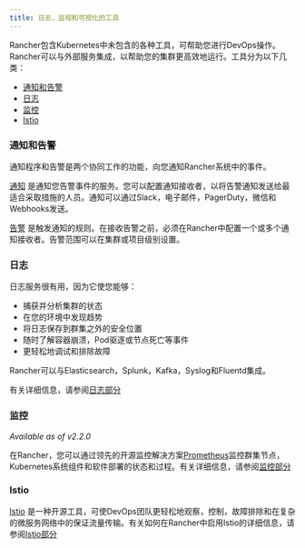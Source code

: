 ```yaml
---
title: 日志，监视和可视化的工具
---
```


Rancher包含Kubernetes中未包含的各种工具，可帮助您进行DevOps操作。 Rancher可以与外部服务集成，以帮助您的集群更高效地运行。工具分为以下几类：

<!-- TOC -->

- [通知和告警](#notifiers-and-alerts)
- [日志](#logging)
- [监控](#monitoring)
- [Istio](#istio)

<!-- /TOC -->

### 通知和告警

通知程序和告警是两个协同工作的功能，向您通知Rancher系统中的事件。

[通知](/docs/cluster-admin/tools/notifiers) 是通知您告警事件的服务。您可以配置通知接收者，以将告警通知发送给最适合采取措施的人员。通知可以通过Slack，电子邮件，PagerDuty，微信和Webhooks发送。

[告警](/docs/cluster-admin/tools/alerts) 是触发通知的规则。在接收告警之前，必须在Rancher中配置一个或多个通知接收者。告警范围可以在集群或项目级别设置。

### 日志

日志服务很有用，因为它使您能够：

- 捕获并分析集群的状态
- 在您的环境中发现趋势
- 将日志保存到群集之外的安全位置
- 随时了解容器崩溃，Pod驱逐或节点死亡等事件
- 更轻松地调试和排除故障

Rancher可以与Elasticsearch，Splunk，Kafka，Syslog和Fluentd集成。

有关详细信息，请参阅[日志部分](/docs/cluster-admin/tools/logging)

### 监控

_Available as of v2.2.0_

在Rancher，您可以通过领先的开源监控解决方案[Prometheus](https://prometheus.io/)监控群集节点，Kubernetes系统组件和软件部署的状态和过程。有关详细信息，请参阅[监控部分](/docs/cluster-admin/tools/monitoring)

### Istio

[Istio](https://istio.io/) 是一种开源工具，可使DevOps团队更轻松地观察，控制，故障排除和在复杂的微服务网络中的保证流量传输。有关如何在Rancher中启用Istio的详细信息，请参阅[Istio部分](/docs/cluster-admin/tools/istio)
